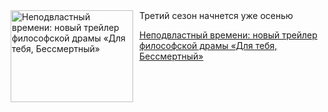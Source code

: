 <!--2025-09-23 11:45:34-->
<div class="yb">
  <div class="rss kino_kino"><a href="https://www.kino-teatr.ru/kino/news/y2025/9-23/39065/" title="Неподвластный времени: новый трейлер философской драмы «Для тебя, Бессмертный»"><img src="https://www.kino-teatr.ru/news/5/6/39065/poster.jpg" width="196" height="147" align="left" hspace="5" style="margin: 0px 10px 0px 5px" alt="Неподвластный времени: новый трейлер философской драмы «Для тебя, Бессмертный»"/></a>Третий сезон начнется уже осенью <p class="titl"><a href="https://www.kino-teatr.ru/kino/news/y2025/9-23/39065/">Неподвластный времени: новый трейлер философской драмы «Для тебя, Бессмертный»</a></p></div>
</div>
